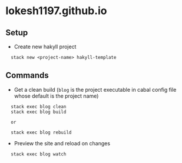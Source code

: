 # lokesh1197.github.io

## Setup

  - Create new hakyll project
  ```
    stack new <project-name> hakyll-template
  ```

## Commands

  - Get a clean build (`blog` is the project executable in cabal config file whose default is the project name)
  ```
    stack exec blog clean
    stack exec blog build

    or

    stack exec blog rebuild
  ```

  - Preview the site and reload on changes
  ```
    stack exec blog watch
  ```
